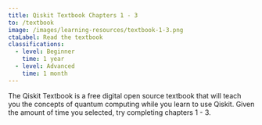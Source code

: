 ```yaml
---
title: Qiskit Textbook Chapters 1 - 3
to: /textbook
image: /images/learning-resources/textbook-1-3.png
ctaLabel: Read the textbook
classifications:
  - level: Beginner
    time: 1 year
  - level: Advanced
    time: 1 month
---
```

The Qiskit Textbook is a free digital open source textbook that will teach you the concepts of quantum computing while you learn to use Qiskit. Given the amount of time you selected, try completing chapters 1 - 3.